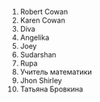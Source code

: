 1. Robert Cowan
2. Karen Cowan
3. Diva
4. Angelika
5. Joey
6. Sudarshan
7. Rupa
8. Учитель математики
9. Jhon Shirley
10. Татьяна Бровкина